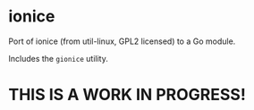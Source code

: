 # ionice

Port of ionice (from util-linux, GPL2 licensed) to a Go module.

Includes the `gionice` utility.

# THIS IS A WORK IN PROGRESS!
